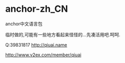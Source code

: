 anchor-zh_CN
============

anchor中文语言包

临时做的,可能有一些地方看起来怪怪的...先凑活用吧.呵呵.

Q:39831817
http://qiuai.name

http://www.v2ex.com/member/qiuai